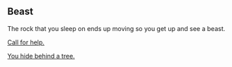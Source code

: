 ## Beast

The rock that you sleep on ends up moving so you get up and see a beast.

[Call for help.](died.md)

[You hide behind a tree.](looking.md)
